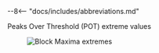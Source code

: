 --8<-- "docs/includes/abbreviations.md"

Peaks Over Threshold (POT) extreme values

<figure>
  <img src="../../../img/pot.png" alt="Block Maxima extremes"/>
</figure>
